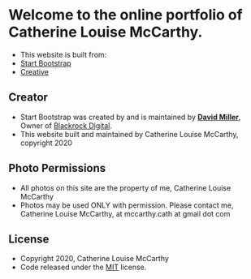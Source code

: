 # Welcome to the online portfolio of Catherine Louise McCarthy.
* This website is built from: 
* [Start Bootstrap](http://startbootstrap.com/)
* [Creative](http://startbootstrap.com/template-overviews/creative/)

## Creator
* Start Bootstrap was created by and is maintained by **[David Miller](http://davidmiller.io/)**, Owner of [Blackrock Digital](http://blackrockdigital.io/).
* This website built and maintained by Catherine Louise McCarthy, copyright 2020

## Photo Permissions
* All photos on this site are the property of me, Catherine Louise McCarthy
* Photos may be used ONLY with permission. Please contact me, Catherine Louise McCarthy, at mccarthy.cath at gmail dot com

## License
* Copyright 2020, Catherine Louise McCarthy
* Code released under the [MIT](https://github.com/BlackrockDigital/startbootstrap-creative/blob/gh-pages/LICENSE) license.
